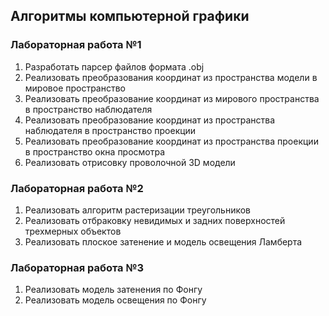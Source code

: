 ## Алгоритмы компьютерной графики
### Лабораторная работа №1
1. Разработать парсер файлов формата .obj</br>
2. Реализовать преобразования координат из пространства модели в мировое пространство</br>
3. Реализовать преобразование координат из мирового пространства в пространство наблюдателя</br>
4. Реализовать преобразование координат из пространства наблюдателя в пространство проекции</br>
5. Реализовать преобразование координат из пространства проекции в пространство окна просмотра</br>
6. Реализовать отрисовку проволочной 3D модели

### Лабораторная работа №2
1. Реализовать алгоритм растеризации треугольников</br>
2. Реализовать отбраковку невидимых и задних поверхностей трехмерных объектов</br>
3. Реализовать плоское затенение и модель освещения Ламберта

### Лабораторная работа №3
1. Реализовать модель затенения по Фонгу</br>
2. Реализовать модель освещения по Фонгу</br>
